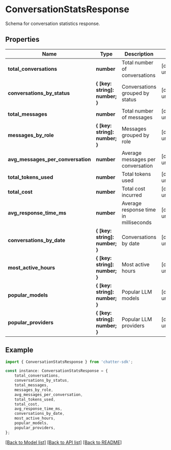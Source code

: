 # ConversationStatsResponse

Schema for conversation statistics response.

## Properties

Name | Type | Description | Notes
------------ | ------------- | ------------- | -------------
**total_conversations** | **number** | Total number of conversations | [default to undefined]
**conversations_by_status** | **{ [key: string]: number; }** | Conversations grouped by status | [default to undefined]
**total_messages** | **number** | Total number of messages | [default to undefined]
**messages_by_role** | **{ [key: string]: number; }** | Messages grouped by role | [default to undefined]
**avg_messages_per_conversation** | **number** | Average messages per conversation | [default to undefined]
**total_tokens_used** | **number** | Total tokens used | [default to undefined]
**total_cost** | **number** | Total cost incurred | [default to undefined]
**avg_response_time_ms** | **number** | Average response time in milliseconds | [default to undefined]
**conversations_by_date** | **{ [key: string]: number; }** | Conversations by date | [default to undefined]
**most_active_hours** | **{ [key: string]: number; }** | Most active hours | [default to undefined]
**popular_models** | **{ [key: string]: number; }** | Popular LLM models | [default to undefined]
**popular_providers** | **{ [key: string]: number; }** | Popular LLM providers | [default to undefined]

## Example

```typescript
import { ConversationStatsResponse } from 'chatter-sdk';

const instance: ConversationStatsResponse = {
    total_conversations,
    conversations_by_status,
    total_messages,
    messages_by_role,
    avg_messages_per_conversation,
    total_tokens_used,
    total_cost,
    avg_response_time_ms,
    conversations_by_date,
    most_active_hours,
    popular_models,
    popular_providers,
};
```

[[Back to Model list]](../README.md#documentation-for-models) [[Back to API list]](../README.md#documentation-for-api-endpoints) [[Back to README]](../README.md)
